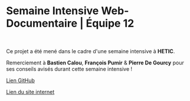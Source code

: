 # Semaine Intensive Web-Documentaire | Équipe 12
&nbsp;

Ce projet a été mené dans le cadre d'une semaine intensive à **HETIC**.

Remerciement à **Bastien Calou**, **François Pumir** & **Pierre De Gourcy** pour ses conseils avisés durant cette semaine intensive ! 

[Lien GitHub](https://github.com/RyanFennane/webdocumentaire_h-ros)
&nbsp;

[Lien du site internet](#)

